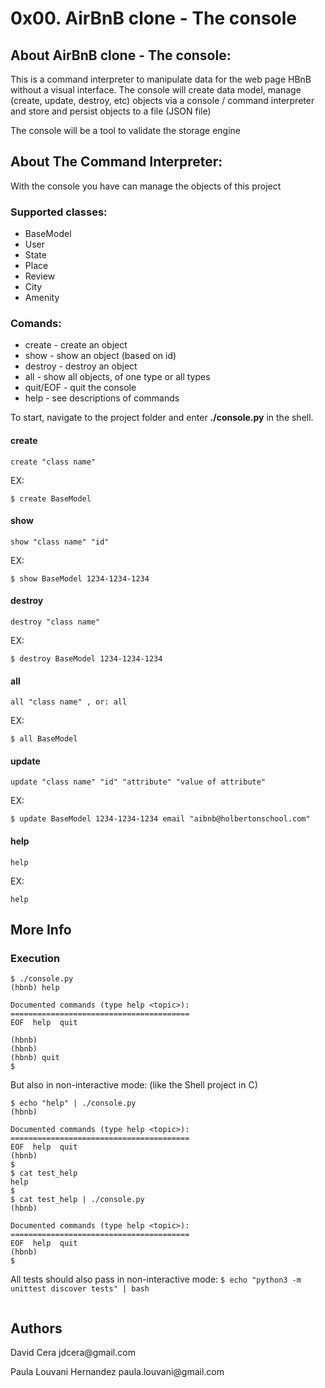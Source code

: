 <img src="https://holbertonintranet.s3.amazonaws.com/uploads/medias/2018/6/65f4a1dd9c51265f49d0.png?X-Amz-Algorithm=AWS4-HMAC-SHA256&X-Amz-Credential=AKIARDDGGGOUWMNL5ANN%2F20210701%2Fus-east-1%2Fs3%2Faws4_request&X-Amz-Date=20210701T134534Z&X-Amz-Expires=86400&X-Amz-SignedHeaders=host&X-Amz-Signature=5e87ec1d72b65b41632ec75dc2b3f8acbd69b2172fa0d7e571ce115c7e2f57bc" alt="">

<h1 class="gap">0x00. AirBnB clone - The console</h1>

<h2>About AirBnB clone - The console:</h2>
<p>This is a command interpreter to manipulate data for the web page HBnB without a visual interface. The console will create data model, manage (create, update, destroy, etc) objects via a console / command interpreter and store and persist objects to a file (JSON file)</p>
<p>The console will be a tool to validate the storage engine</p>

<h2>About The Command Interpreter:</h2>
<p>With the console you have can manage the objects of this project</p>


<h3>Supported classes:</h3>
<ul>
    <li>BaseModel</li>
    <li>User</li>
    <li>State</li>
    <li>Place</li>
    <li>Review</li>
    <li>City</li>
    <li>Amenity</li>
</ul>

<h3>Comands:</h3>
<ul>
    <li>create - create an object</li>
    <li>show - show an object (based on id)</li>
    <li>destroy - destroy an object</li>
    <li>all - show all objects, of one type or all types</li>
    <li>quit/EOF - quit the console</li>
    <li>help - see descriptions of commands</li>
</ul>

<p>To start, navigate to the project folder and enter <b>./console.py</b> in the shell.</p>
 <h4>create</h4>
    <pre><code>create "class name"</class></code></pre>
    <p>EX: </p><code>$ create BaseModel</code>
 <h4>show</h4>
    <pre><code>show "class name" "id" </class></code></pre>
    <p>EX: </p><code>$ show BaseModel 1234-1234-1234</code>
 <h4>destroy</h4>
    <pre><code>destroy "class name"</class></code></pre>
    <p>EX: </p><code>$ destroy BaseModel 1234-1234-1234</code>
 <h4>all</h4>
    <pre><code>all "class name" , or: all</class></code></pre>
    <p>EX: </p> <code>$ all BaseModel</code>
 <h4>update</h4>
    <pre><code>update "class name" "id" "attribute" "value of attribute" </class></code></pre>
    <p>EX: </p> <code>$ update BaseModel 1234-1234-1234 email "aibnb@holbertonschool.com"</code>
 <h4>help</h4>
    <pre><code>help</class></code></pre>
    <p>EX: </p> <code>help</code>

<h2>More Info</h2>

<h3>Execution</h3>

<pre><code>$ ./console.py
(hbnb) help

Documented commands (type help &lt;topic&gt;):
========================================
EOF  help  quit

(hbnb)
(hbnb)
(hbnb) quit
$
</code></pre>

<p>But also in non-interactive mode: (like the Shell project in C)</p>

<pre><code>$ echo "help" | ./console.py
(hbnb)

Documented commands (type help &lt;topic&gt;):
========================================
EOF  help  quit
(hbnb)
$
$ cat test_help
help
$
$ cat test_help | ./console.py
(hbnb)

Documented commands (type help &lt;topic&gt;):
========================================
EOF  help  quit
(hbnb)
$
</code></pre>

<p>All tests should also pass in non-interactive mode: <code>$ echo "python3 -m unittest discover tests" | bash</code></p>

<p><img src="https://holbertonintranet.s3.amazonaws.com/uploads/medias/2018/6/815046647d23428a14ca.png?X-Amz-Algorithm=AWS4-HMAC-SHA256&amp;X-Amz-Credential=AKIARDDGGGOUWMNL5ANN%2F20210624%2Fus-east-1%2Fs3%2Faws4_request&amp;X-Amz-Date=20210624T143900Z&amp;X-Amz-Expires=86400&amp;X-Amz-SignedHeaders=host&amp;X-Amz-Signature=52ec2bc9931ff114669768867a3215d3b423e63ef7c16fce9f1b42b9d21a91dc" alt=""></p>

</div>
<h2>Authors</h2>
<p>David Cera jdcera@gmail.com</p>
<p>Paula Louvani Hernandez paula.louvani@gmail.com</p>